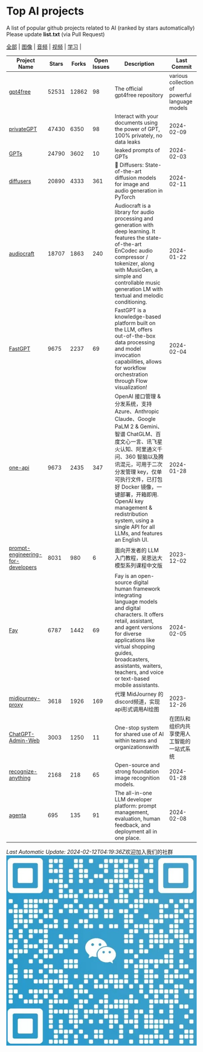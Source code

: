 # Top AI projects
A list of popular github projects related to AI (ranked by stars automatically)
Please update **list.txt** (via Pull Request)

<a href="./README.md">全部</a> |   <a href="./READMEpicture.md">图像</a> |   <a href="./READMEaudio.md">音频</a> | <a href="./READMEvideo.md">视频</a> | <a href="./READMElearn.md">学习</a> | 

| Project Name | Stars | Forks | Open Issues | Description | Last Commit |
| ------------ | ----- | ----- | ----------- | ----------- | ----------- |
| [gpt4free](https://github.com/xtekky/gpt4free) | 52531 | 12862 | 98 | The official gpt4free repository | various collection of powerful language models | 2024-02-11 |
| [privateGPT](https://github.com/imartinez/privateGPT) | 47430 | 6350 | 98 | Interact with your documents using the power of GPT, 100% privately, no data leaks | 2024-02-09 |
| [GPTs](https://github.com/linexjlin/GPTs) | 24790 | 3602 | 10 | leaked prompts of GPTs | 2024-02-03 |
| [diffusers](https://github.com/huggingface/diffusers) | 20890 | 4333 | 361 | 🤗 Diffusers: State-of-the-art diffusion models for image and audio generation in PyTorch | 2024-02-11 |
| [audiocraft](https://github.com/facebookresearch/audiocraft) | 18707 | 1863 | 240 | Audiocraft is a library for audio processing and generation with deep learning. It features the state-of-the-art EnCodec audio compressor / tokenizer, along with MusicGen, a simple and controllable music generation LM with textual and melodic conditioning. | 2024-01-22 |
| [FastGPT](https://github.com/labring/FastGPT) | 9675 | 2237 | 69 | FastGPT is a knowledge-based platform built on the LLM, offers out-of-the-box data processing and model invocation capabilities, allows for workflow orchestration through Flow visualization! | 2024-02-04 |
| [one-api](https://github.com/songquanpeng/one-api) | 9673 | 2435 | 347 | OpenAI 接口管理 & 分发系统，支持 Azure、Anthropic Claude、Google PaLM 2 & Gemini、智谱 ChatGLM、百度文心一言、讯飞星火认知、阿里通义千问、360 智脑以及腾讯混元，可用于二次分发管理 key，仅单可执行文件，已打包好 Docker 镜像，一键部署，开箱即用. OpenAI key management & redistribution system, using a single API for all LLMs, and features an English UI. | 2024-01-28 |
| [prompt-engineering-for-developers](https://github.com/datawhalechina/prompt-engineering-for-developers) | 8031 | 980 | 6 | 面向开发者的 LLM 入门教程，吴恩达大模型系列课程中文版 | 2023-12-02 |
| [Fay](https://github.com/xszyou/Fay) | 6787 | 1442 | 69 | Fay is an open-source digital human framework integrating language models and digital characters. It offers retail, assistant, and agent versions for diverse applications like virtual shopping guides, broadcasters, assistants, waiters, teachers, and voice or text-based mobile assistants. | 2024-02-05 |
| [midjourney-proxy](https://github.com/novicezk/midjourney-proxy) | 3618 | 1926 | 169 | 代理 MidJourney 的discord频道，实现api形式调用AI绘图 | 2023-12-26 |
| [ChatGPT-Admin-Web](https://github.com/AprilNEA/ChatGPT-Admin-Web) | 3003 | 1250 | 11 | One-stop system for shared use of AI within teams and organizationswith | 在团队和组织内共享使用人工智能的一站式系统 | 2023-12-27 |
| [recognize-anything](https://github.com/xinyu1205/recognize-anything) | 2168 | 218 | 65 | Open-source and strong foundation image recognition models. | 2024-01-28 |
| [agenta](https://github.com/Agenta-AI/agenta) | 695 | 135 | 91 | The all-in-one LLM developer platform: prompt management, evaluation, human feedback, and deployment all in one place. | 2024-02-08 |

*Last Automatic Update: 2024-02-12T04:19:36Z*欢迎加入我们的社群 ![](https://raw.githubusercontent.com/mouuii/picture/master/weichat.jpg) 